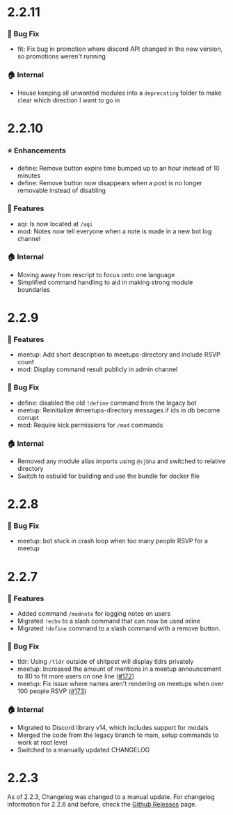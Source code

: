 # 2.2.11

### 🐛 Bug Fix
   * fit: Fix bug in promotion where discord API changed in the new version, so promotions weren't running
### 🏠 Internal
   * House keeping all unwanted modules into a `deprecating` folder to make clear which direction I want to go in

# 2.2.10

### ⭐ Enhancements
   * define: Remove button expire time bumped up to an hour instead of 10 minutes
   * define: Remove button now disappears when a post is no longer removable instead of disabling

### 🚀 Features
   * aqi: Is now located at `/aqi`
   * mod: Notes now tell everyone when a note is made in a new bot log channel

### 🏠 Internal
   * Moving away from rescript to focus onto one language
   * Simplified command handling to aid in making strong module boundaries
    
# 2.2.9

### 🚀 Features
   * meetup: Add short description to meetups-directory and include RSVP count
   * mod: Display command result publicly in admin channel

### 🐛 Bug Fix
   * define: disabled the old `!define` command from the legacy bot
   * meetup: Reinitialize #meetups-directory messages if ids in db become corrupt
   * mod: Require kick permissions for `/mod` commands

### 🏠 Internal
   * Removed any module alias imports using `@sjbha` and switched to relative directory
   * Switch to esbuild for building and use the bundle for docker file
   
# 2.2.8

### 🐛 Bug Fix
   * meetup: bot stuck in crash loop when too many people RSVP for a meetup

# 2.2.7

### 🚀 Features
   * Added command `/modnote` for logging notes on users 
   * Migrated `!echo` to a slash command that can now be used inline
   * Migrated `!define` command to a slash command with a remove button.

### 🐛 Bug Fix
   * tldr: Using `/tldr` outside of shitpost will display tldrs privately
   * meetup: Increased the amount of mentions in a meetup announcement to 80 to fit more users on one line ([#172](https://github.com/hellos3b/sjbha-bot/issues/172))
   * meetup: Fix issue where names aren't rendering on meetups when over 100 people RSVP ([#173](https://github.com/hellos3b/sjbha-bot/issues/173))

### 🏠 Internal
   * Migrated to Discord library v14, which includes support for modals
   * Merged the code from the legacy branch to main, setup commands to work at root level
   * Switched to a manually updated CHANGELOG

# 2.2.3

As of 2.2.3, Changelog was changed to a manual update. For changelog information for 2.2.6 and before, check the [Github Releases](https://github.com/hellos3b/sjbha-bot/releases) page.